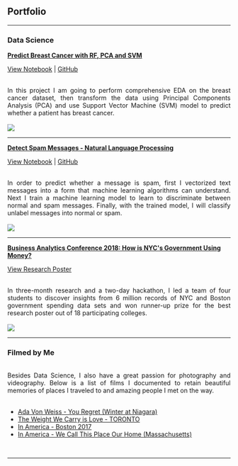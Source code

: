 ## Portfolio

---

### Data Science

[**Predict Breast Cancer with RF, PCA and SVM**](https://chriskhanhtran.github.io/posts/python-predict-breast-cancer-rf-pca-svm.html)

[View Notebook](https://chriskhanhtran.github.io/posts/python-predict-breast-cancer-rf-pca-svm.html) | [GitHub](https://github.com/chriskhanhtran/predict-breast-cancer-with-rf-pca-svm/blob/master/python-predict-breast-cancer-rf-pca-svm.ipynb)

<br>
<div style="text-align: justify">In this project I am going to perform comprehensive EDA on the breast cancer dataset, then transform the data using Principal Components Analysis (PCA) and use Support Vector Machine (SVM) model to predict whether a patient has breast cancer.</div>
<br>
<img src="https://raw.githubusercontent.com/chriskhanhtran/chriskhanhtran.github.io/master/images/breast_cancer.png"/>
<br>

---
[**Detect Spam Messages - Natural Language Processing**](https://chriskhanhtran.github.io/posts/detect-spam-sms-nlp.html)

[View Notebook](https://chriskhanhtran.github.io/posts/detect-spam-sms-nlp.html) | [GitHub](https://github.com/chriskhanhtran/detect-spam-messages-nlp/blob/master/detect-spam-sms-nlp.ipynb)

<br>
<div style="text-align: justify">In order to predict whether a message is spam, first I vectorized text messages into a form that machine learning algorithms can understand. Next I train a machine learning model to learn to discriminate between normal and spam messages. Finally, with the trained model, I will classify unlabel messages into normal or spam.</div>
<br>
<img src="https://raw.githubusercontent.com/chriskhanhtran/chriskhanhtran.github.io/master/images/sms.png"/>
<br>

---
[**Business Analytics Conference 2018: How is NYC's Government Using Money?**](https://chriskhanhtran.github.io/pdf/bac2018.pdf)

[View Research Poster](https://chriskhanhtran.github.io/pdf/bac2018.pdf)

<br>
<div style="text-align: justify">In three-month research and a two-day hackathon, I led a team of four students to discover insights from 6 million records of NYC and Boston government spending data sets and won runner-up prize for the best research poster out of 18 participating colleges.</div>
<br>
<img src="https://raw.githubusercontent.com/chriskhanhtran/chriskhanhtran.github.io/master/images/bac2018.JPG"/>
<br>

---

### Filmed by Me

<br>
<div style="text-align: justify">Besides Data Science, I also have a great passion for photography and videography. Below is a list of films I documented to retain beautiful memories of places I traveled to and amazing people I met on the way.</div>
<br>

- [Ada Von Weiss - You Regret (Winter at Niagara)](https://www.youtube.com/watch?v=-5esqvmPnHI)
- [The Weight We Carry is Love - TORONTO](https://www.youtube.com/watch?v=vfZwdEWgUPE)
- [In America - Boston 2017](https://www.youtube.com/watch?v=YdXufiebgyc)
- [In America - We Call This Place Our Home (Massachusetts)](https://www.youtube.com/watch?v=jzfcM_iO0FU)
<br>

---
